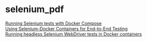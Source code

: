 # selenium_pdf  

[Running Selenium tests with Docker Compose](https://medium.com/@zvisno/running-selenium-tests-with-docker-a484186cd3d)  
[Using Selenium-Docker Containers for End-to-End Testing](https://robotninja.com/blog/introduction-using-selenium-docker-containers-end-end-testing/)  
[Running headless Selenium WebDriver tests in Docker containers](https://medium.com/@griggheo/running-headless-selenium-webdriver-tests-in-docker-containers-342fdbabf756)
